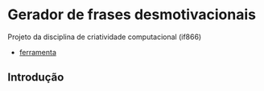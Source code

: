 # Gerador de frases desmotivacionais

Projeto da disciplina de criatividade computacional (if866)
- [ferramenta](https://frasesdesmotivacionais-dfe0a.web.app/)
## Introdução

